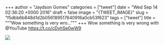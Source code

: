 
+++
author = "Jaydson Gomes"
categories = ["tweet"]
date = "Wed Sep 14 02:36:20 +0000 2016"
draft = false
image = "{TWEET_IMAGE}"
slug = "f5dbb6b848d1d2b056189517640916a0cb53f623"
tags = ["tweet"]
title = """Wow something is very wro..."""
+++
Wow something is very wrong with @YouTube https://t.co/cDvhSe0wW9

![](/images/tweet-media/775885865453256704-CsSABdNXYAEOTCu.jpg)